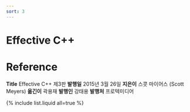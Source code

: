 ```yaml
---
sort: 3
---
```


# Effective C++

# Reference

**Title** Effective C++ 제3판
**발행일** 2015년 3월 26일
**지은이** 스콧 마이어스 (Scott Meyers)
**옮긴이** 곽용재
**발행인** 강태용
**발행처** 프로텍미디어

{% include list.liquid all=true %}
